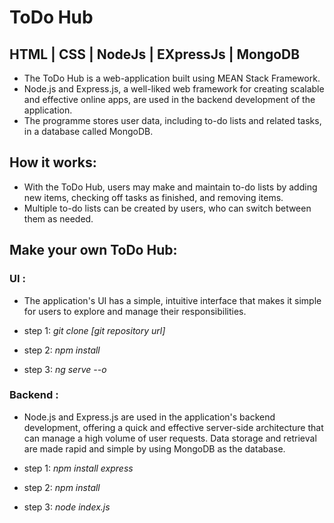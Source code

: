 # ToDo Hub 

## HTML | CSS | NodeJs | EXpressJs | MongoDB

<!-- ## Description :  -->

- The ToDo Hub is a web-application built using MEAN Stack Framework.
- Node.js and Express.js, a well-liked web framework for creating scalable and effective online apps, are used in the backend development of the application. 
- The programme stores user data, including to-do lists and related tasks, in a database called MongoDB.

## How it works: 

- With the ToDo Hub, users may make and maintain to-do lists by adding new items, checking off tasks as finished, and removing items.
- Multiple to-do lists can be created by users, who can switch between them as needed. 

## Make your own ToDo Hub: 

### UI : 
- The application's UI has a simple, intuitive interface that makes it simple for users to explore and manage their responsibilities. 

- step 1: 
    *git clone [git repository url]*
- step 2:
    *npm install*
- step 3:
    *ng serve --o*


### Backend : 
- Node.js and Express.js are used in the application's backend development, offering a quick and effective server-side architecture that can manage a high volume of user requests. Data storage and retrieval are made rapid and simple by using MongoDB as the database.

- step 1: 
    *npm install express*
- step 2:
    *npm install*
- step 3:
    *node index.js*


<!-- ### Live Demo : 
<a href= "">Click here to see live demo</a> -->

<!-- Note : It may take some time to load app because it is hosted using free tier services. Thanks for waiting. -->